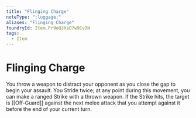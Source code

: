 ```yaml
---
title: "Flinging Charge"
noteType: ":luggage:"
aliases: "Flinging Charge"
foundryId: Item.Pr9oQ3XsO7w9CvON
tags:
  - Item
---
```


# Flinging Charge

You throw a weapon to distract your opponent as you close the gap to begin your assault. You Stride twice; at any point during this movement, you can make a ranged Strike with a thrown weapon. If the Strike hits, the target is [[Off-Guard]] against the next melee attack that you attempt against it before the end of your current turn.
